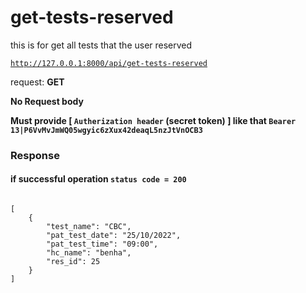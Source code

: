 # get-tests-reserved

this is for get all tests that the user reserved

<code>http://127.0.0.1:8000/api/get-tests-reserved</code>

request: <strong> GET </strong>

<strong> No Request body </strong>

<strong> Must provide [ <code>Autherization header</code> (secret token) ] like that <code>Bearer 13|P6VvMvJmWQ05wgyic6zXux42deaqL5nzJtVnOCB3</code> </strong>

### Response 
#### if successful operation <code>status code = 200</code>

<pre>
<code>
[
    {
        "test_name": "CBC",
        "pat_test_date": "25/10/2022",
        "pat_test_time": "09:00",
        "hc_name": "benha",
        "res_id": 25
    }
]
</code>
</pre>
